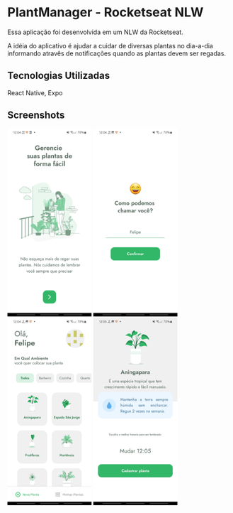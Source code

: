 
# PlantManager - Rocketseat NLW

Essa aplicação foi desenvolvida em um NLW da Rocketseat.

A idéia do aplicativo é ajudar a cuidar de diversas plantas no dia-a-dia informando atravês de notificações quando as plantas devem ser regadas.

## Tecnologias Utilizadas

React Native, Expo
## Screenshots
<div style="flex-direction: row;">
<img src="https://github.com/fealex95/plantManager-NLW5-RocketSeat/blob/main/Screenshot_20220326-120429_Plant%20Manager.jpg" width=190 />
<img src="https://github.com/fealex95/plantManager-NLW5-RocketSeat/blob/main/Screenshot_20220326-120443_Plant%20Manager.jpg" width=190 />
<img src="https://github.com/fealex95/plantManager-NLW5-RocketSeat/blob/main/Screenshot_20220326-120456_Plant%20Manager.jpg" width=190 />
<img src="https://github.com/fealex95/plantManager-NLW5-RocketSeat/blob/main/Screenshot_20220326-120509_Plant%20Manager.jpg" width=190 />
</div>
